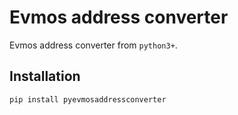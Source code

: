 # Evmos address converter

Evmos address converter from `python3+`.

## Installation

```sh
pip install pyevmosaddressconverter
```
